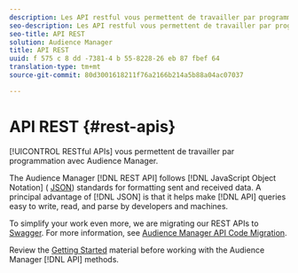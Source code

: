 ```yaml
---
description: Les API restful vous permettent de travailler par programmation avec Audience Manager.
seo-description: Les API restful vous permettent de travailler par programmation avec Audience Manager.
seo-title: API REST
solution: Audience Manager
title: API REST
uuid: f 575 c 8 dd -7381-4 b 55-8228-26 eb 87 fbef 64
translation-type: tm+mt
source-git-commit: 80d3001618211f76a2166b214a5b88a04ac07037

---
```



# API REST {#rest-apis}

[!UICONTROL RESTful APIs] vous permettent de travailler par programmation avec Audience Manager.

The Audience Manager [!DNL REST API] follows [!DNL JavaScript Object Notation] ( [JSON](https://www.json.org/)) standards for formatting sent and received data. A principal advantage of [!DNL JSON] is that it helps make [!DNL API] queries easy to write, read, and parse by developers and machines.

To simplify your work even more, we are migrating our REST APIs to [Swagger](https://swagger.io/solutions/api-documentation/). For more information, see [Audience Manager API Code Migration](/help/using/api/api-swagger-migration.md).

Review the [Getting Started](../../api/rest-api-main/aam-api-getting-started.md#getting-started-with-rest-apis) material before working with the Audience Manager [!DNL API] methods.